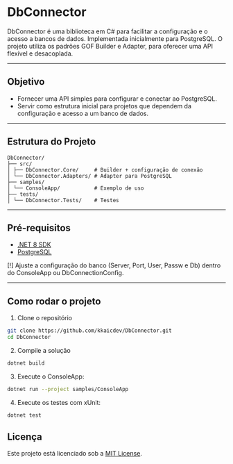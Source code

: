 ﻿# DbConnector

DbConnector é uma biblioteca em C# para facilitar a configuração e o acesso a bancos de dados.
Implementada inicialmente para PostgreSQL. O projeto utiliza os padrões GOF Builder e Adapter, para oferecer uma API flexível e desacoplada.

---

## Objetivo

- Fornecer uma API simples para configurar e conectar ao PostgreSQL.  
- Servir como estrutura inicial para projetos que dependem da configuração e acesso a um banco de dados.

---

## Estrutura do Projeto

```
DbConnector/
├── src/					
│ ├── DbConnector.Core/		# Builder + configuração de conexão
│ └── DbConnector.Adapters/ # Adapter para PostgreSQL
├── samples/				
│ └── ConsoleApp/			# Exemplo de uso
├── tests/					
│ └── DbConnector.Tests/	# Testes
```

---

## Pré-requisitos

- [.NET 8 SDK](https://dotnet.microsoft.com/download)  
- [PostgreSQL](https://www.postgresql.org/download/)

[!] Ajuste a configuração do banco (Server, Port, User, Passw e Db) dentro do ConsoleApp ou DbConnectionConfig.

---

## Como rodar o projeto

1. Clone o repositório

```bash
git clone https://github.com/kkaicdev/DbConnector.git
cd DbConnector
```

2. Compile a solução

```bash
dotnet build
```

3. Execute o ConsoleApp:

```bash
dotnet run --project samples/ConsoleApp
```

4. Execute os testes com xUnit:

```bash
dotnet test
```

## Licença

Este projeto está licenciado sob a [MIT License](LICENSE).
